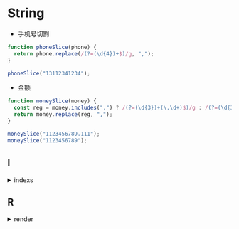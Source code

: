 # String

- 手机号切割

```js
function phoneSlice(phone) {
  return phone.replace(/(?=(\d{4})+$)/g, ",");
}

phoneSlice("13112341234");
```

- 金额

```js
function moneySlice(money) {
  const reg = money.includes(".") ? /(?=(\d{3})+(\.\d+)$)/g : /(?=(\d{3})+$)/g;
  return money.replace(reg, ",");
}

moneySlice("1123456789.111");
moneySlice("1123456789");
```

## I

<details>
<summary>indexs</summary>

```js
function indexs(str, substr) {
  const list = [];
  if (substr === '') return list
  const len = substr.length
  let index = -len;
  while (true) {
    index = str.indexOf(substr, index + 2);
    if (index < 0) return list;
    list.push(index);
  }
}

indexs('test####test$$$$test', 'test');
```

</details>

## R

<details>
<summary>render</summary>

```js
function render(template, data) {
  const iterator = template.matchAll(/\{\{(\w+)\}\}/g);
  for (let i of iterator) {
    if (i) {
      template = template.replace(i[0], data[i[1]]);
    }
  }
  return template;
}

render("{{d}} {{k}}", { d: 12, k: 123 });
```

</details>
